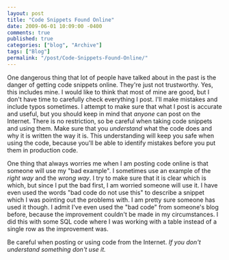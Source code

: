 ```yaml
---
layout: post
title: "Code Snippets Found Online"
date: 2009-06-01 10:09:00 -0400
comments: true
published: true
categories: ["blog", "Archive"]
tags: ["Blog"]
permalink: "/post/Code-Snippets-Found-Online/"
---
```

<!-- more -->



<p>One dangerous thing that lot of people have talked about in the past is the danger of getting code snippets online. They're just not trustworthy. Yes, this includes mine. I would like to think that most of mine are good, but I don't have time to carefully check everything I post. I'll make mistakes and include typos sometimes. I attempt to make sure that what I post is accurate and useful, but you should keep in mind that <em>anyone</em> can post on the Internet. There is no restriction, so be careful when taking code snippets and using them. Make sure that you <em>understand</em> what the code does and why it is written the way it is. This understanding will keep you safe when using the code, because you'll be able to identify mistakes before you put them in production code.</p>
<p>One thing that always worries me when I am posting code online is that someone will use my "bad example". I sometimes use an example of the <em>right way</em> and the <em>wrong way</em>. I try to make sure that it is clear which is which, but since I put the bad first, I am worried someone will use it. I have even used the words "bad code do not use this" to describe a snippet which I was pointing out the problems with. I am pretty sure someone has used it though. I admit I've even used the "bad code" from someone's blog before, because the improvement couldn't be made in my circumstances. I did this with some SQL code where I was working with a table instead of a single row as the improvement was.</p>
<p>Be careful when posting or using code from the Internet. <em>If you don't understand something don't use it.</em></p>

